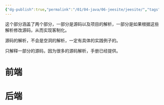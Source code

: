 ```yaml
---
{"dg-publish":true,"permalink":"/01/04-java/06-jeesite/jeesite/","tags":["personal/blog"]}
---
```


这个部分涵盖了两个部分，一部分是源码以及项目的解析，一部分是如果根据这些解析修改源码，从而实现客制化。

源码的解析，不会是空洞的解析，一定有具体的实践例子的。

只解释一部分的源码，因为很多的源码解析，手册已经提供。
# 前端

# 后端
